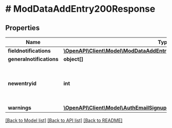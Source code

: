 # # ModDataAddEntry200Response

## Properties

Name | Type | Description | Notes
------------ | ------------- | ------------- | -------------
**fieldnotifications** | [**\OpenAPI\Client\Model\ModDataAddEntry200ResponseFieldnotificationsInner[]**](ModDataAddEntry200ResponseFieldnotificationsInner.md) |  |
**generalnotifications** | **object[]** |  |
**newentryid** | **int** | True new created entry id. 0 if the entry was not created. | [default to null]
**warnings** | [**\OpenAPI\Client\Model\AuthEmailSignupUser200ResponseWarningsInner[]**](AuthEmailSignupUser200ResponseWarningsInner.md) |  | [optional]

[[Back to Model list]](../../README.md#models) [[Back to API list]](../../README.md#endpoints) [[Back to README]](../../README.md)
